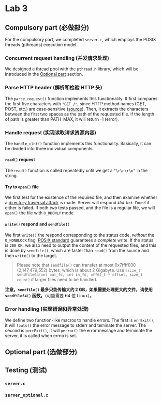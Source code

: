 # Lab 3

## Compulsory part (必做部分)

For the compulsory part, we completed `server.c`, which employs the POSIX threads (pthreads) execution model.

### Concurrent request handling (并发请求处理)

We designed a thread pool with the `pthread.h` library,
which will be introduced in the [Optional part](#optional-part-选做部分) section.

### Parse HTTP header (解析和检验 HTTP 头)

The `parse_request()` function implements this functionality.
It first compares the first five characters with `"GET /"`, since HTTP method names (GET, POST, etc.) are case-sensitive ([source](https://datatracker.ietf.org/doc/html/rfc9110#section-9.1)).
Then, it extracts the characters between the first two spaces as the path of the requested file.
If the length of path is greater than PATH_MAX, it will return -1 (error).

### Handle request (实现读取请求资源内容)

The `handle_clnt()` function implements this functionality.
Basically, it can be divided into three individual components.

#### `read()` request

The `read()` function is called repeatedly until we get a `"\r\n\r\n"` in the string.

#### Try to `open()` file

We first test for the existence of the required file,
and then examine whether a [directory traversal attack](https://en.wikipedia.org/wiki/Directory_traversal_attack) is made.
Server will respond `404 Not Found` if either is failed.
If both two tests passed, and the file is a regular file, we will `open()` the file with `O_RDONLY` mode.

#### `write()` respond and `sendfile()`

We first `write()` the respond corresponding to the status code, *without* the `O_NONBLOCK` flag.
[POSIX standard](https://pubs.opengroup.org/onlinepubs/9699919799/functions/write.html) guarantees a *complete* write.
If the status is `200 OK`, we also need to output the content of the requested files,
and this is done by `sendfile()`, which are faster than `read()` from the source and then `write()` to the target.

> Please note that `sendfile()` can transfer at most 0x7ffff000 (2,147,479,552) bytes, which is about 2 Gigabyte.
> Use `ssize_t sendfile64(int out_fd, int in_fd, off64_t * offset, size_t count)` if larger files need to be handled.

**注意，`sendfile()` 最多只能传输大约 2 GB，如果需要处理更大的文件，请使用 `sendfile64()` 函数。**（可能需要 64 位 Linux）。

### Error handling (实现错误和异常处理)

We define two function-like macros to handle errors.
The first is `errExit()`, it will `fputs()` the error message to stderr and teminate the server.
The second is `perrExit()`, it will `perror()` the error message and terminate the server, it is called when errno is set.

## Optional part (选做部分)

## Testing (测试)

### `server.c`

### `server_optional.c`
